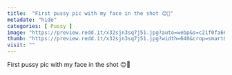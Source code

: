 ```yaml
---
title:  "First pussy pic with my face in the shot 😊🙈"
metadate: "hide"
categories: [ Pussy ]
image: "https://preview.redd.it/x32sjn3sq7j51.jpg?auto=webp&s=c21f0fa6690dba3a9a176a759ff9d229c9ea0833"
thumb: "https://preview.redd.it/x32sjn3sq7j51.jpg?width=640&crop=smart&auto=webp&s=c08fab6b433564c7850ab04cd58565f860a243dd"
visit: ""
---
```

First pussy pic with my face in the shot 😊🙈
